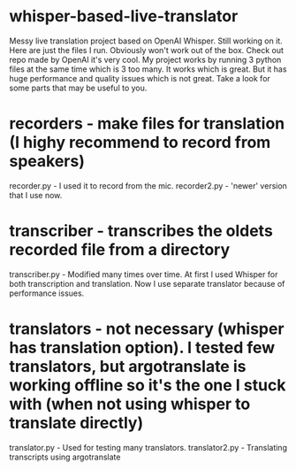 # whisper-based-live-translator
Messy live translation project based on OpenAI Whisper. 
Still working on it. Here are just the files I run. Obviously won't work out of the box. 
Check out repo made by OpenAI it's very cool. My project works by running 3 python files at the same time which is 3 too many. It works which is great. 
But it has huge performance and quality issues which is not great. Take a look for some parts that may be useful to you.

# recorders - make files for translation (I highy recommend to record from speakers)
recorder.py - I used it to record from the mic.
recorder2.py - 'newer' version that I use now.

# transcriber - transcribes the oldets recorded file from a directory
transcriber.py - Modified many times over time. At first I used Whisper for both transcription and translation. Now I use separate translator because of performance issues.

# translators - not necessary (whisper has translation option). I tested few translators, but argotranslate is working offline so it's the one I stuck with (when not using whisper to translate directly)
translator.py - Used for testing many translators. 
translator2.py - Translating transcripts using argotranslate
